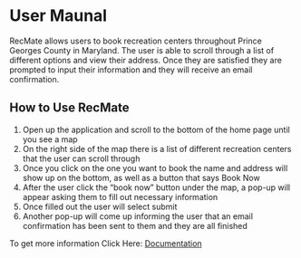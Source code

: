 # User Maunal 
RecMate allows users to book recreation centers throughout Prince Georges County in Maryland. The user is able to scroll through a list of different options and view their address.  Once they are satisfied they are prompted to input their information and they will receive an email confirmation. 

## How to Use RecMate

1. Open up the application and scroll to the bottom of the home page until you see a map 
2. On the right side of the map there is a list of different recreation centers that the user can scroll through
3. Once you click on the one you want to book the name and address will show up on the bottom, as well as a button that says Book Now
4. After the user click the “book now” button under the map, a pop-up will appear asking them to fill out necessary information 
5. Once filled out the user will select submit 
6. Another pop-up will come up informing the user that an email confirmation has been sent to them and they are all finished 

To get more information Click Here: [Documentation](https://warm-inlet-29798.herokuapp.com/documentation.html)